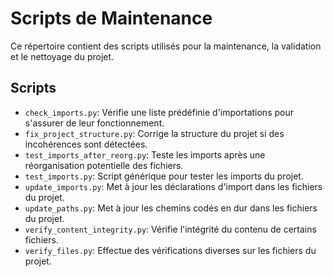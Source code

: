 # Scripts de Maintenance

Ce répertoire contient des scripts utilisés pour la maintenance, la validation et le nettoyage du projet.

## Scripts

- `check_imports.py`: Vérifie une liste prédéfinie d'importations pour s'assurer de leur fonctionnement.
- `fix_project_structure.py`: Corrige la structure du projet si des incohérences sont détectées.
- `test_imports_after_reorg.py`: Teste les imports après une réorganisation potentielle des fichiers.
- `test_imports.py`: Script générique pour tester les imports du projet.
- `update_imports.py`: Met à jour les déclarations d'import dans les fichiers du projet.
- `update_paths.py`: Met à jour les chemins codés en dur dans les fichiers du projet.
- `verify_content_integrity.py`: Vérifie l'intégrité du contenu de certains fichiers.
- `verify_files.py`: Effectue des vérifications diverses sur les fichiers du projet.